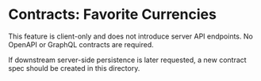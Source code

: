 # Contracts: Favorite Currencies

This feature is client-only and does not introduce server API endpoints.
No OpenAPI or GraphQL contracts are required.  

If downstream server-side persistence is later requested, a new contract
spec should be created in this directory.
